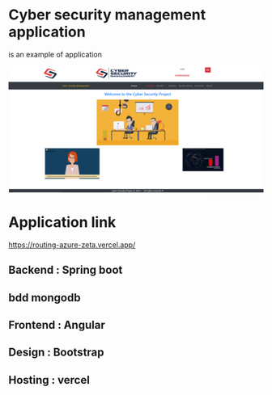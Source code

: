 # Cyber security management application 
is an example of application

![my-image.jpg](https://github.com/Bill29200/1-Cyber-Security-Management/blob/main/cs.png)

# Application link
https://routing-azure-zeta.vercel.app/

## Backend : Spring boot  
## bdd mongodb

## Frontend : Angular
## Design : Bootstrap
## Hosting : vercel 
